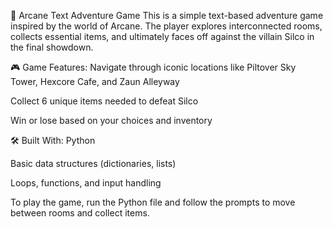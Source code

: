 🧪 Arcane Text Adventure Game
This is a simple text-based adventure game inspired by the world of Arcane. The player explores interconnected rooms, collects essential items, and ultimately faces off against the villain Silco in the final showdown.

🎮 Game Features:
Navigate through iconic locations like Piltover Sky Tower, Hexcore Cafe, and Zaun Alleyway

Collect 6 unique items needed to defeat Silco

Win or lose based on your choices and inventory

🛠️ Built With:
Python

Basic data structures (dictionaries, lists)

Loops, functions, and input handling

To play the game, run the Python file and follow the prompts to move between rooms and collect items.
